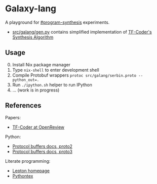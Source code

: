Galaxy-lang
===========

A playground for [#program-synthesis](https://paperswithcode.com/task/program-synthesis) experiments.

* [src/galang/gen.py](./src/galang/gen.py) contains simplified implementation of
[TF-Coder's Synthesis Algorithm](https://paperswithcode.com/paper/tf-coder-program-synthesis-for-tensor)


Usage
-----

0. Install Nix package manager
1. Type `nix-shell` to enter development shell
2. Compile Protobuf wrappers `protoc src/galang/serbin.proto --python_out=.`
3. Run `./ipython.sh` helper to run IPython
4. ... (work is in progress)


References
----------

Papers:

* [TF-Coder at OpenReview](https://openreview.net/forum?id=nJ5Ij53umw2)

Python:

* [Protocol buffers docs, proto2](https://developers.google.com/protocol-buffers/)
* [Protocol buffers docs, proto3](https://developers.google.com/protocol-buffers/docs/proto3)

Literate programming:

* [Lepton homepage](https://www.math.univ-paris13.fr/~lithiao/ResearchLepton/Lepton.html)
* [Pythontex](https://github.com/gpoore/pythontex)
